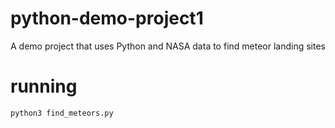# python-demo-project1
A demo project that uses Python and NASA data to find meteor landing sites

# running
`python3 find_meteors.py`
